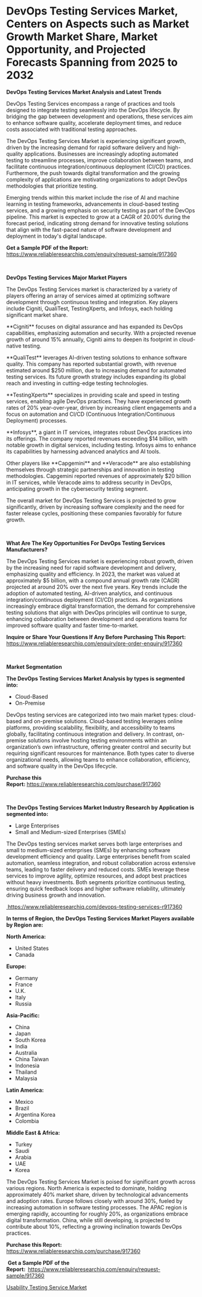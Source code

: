 <p><h1>DevOps Testing Services Market, Centers on Aspects such as Market Growth Market Share, Market Opportunity, and Projected Forecasts Spanning from 2025 to 2032</h1></p><p><strong>DevOps Testing Services Market Analysis and Latest Trends</strong></p>
<p><p>DevOps Testing Services encompass a range of practices and tools designed to integrate testing seamlessly into the DevOps lifecycle. By bridging the gap between development and operations, these services aim to enhance software quality, accelerate deployment times, and reduce costs associated with traditional testing approaches. </p><p>The DevOps Testing Services Market is experiencing significant growth, driven by the increasing demand for rapid software delivery and high-quality applications. Businesses are increasingly adopting automated testing to streamline processes, improve collaboration between teams, and facilitate continuous integration/continuous deployment (CI/CD) practices. Furthermore, the push towards digital transformation and the growing complexity of applications are motivating organizations to adopt DevOps methodologies that prioritize testing.</p><p>Emerging trends within this market include the rise of AI and machine learning in testing frameworks, advancements in cloud-based testing services, and a growing emphasis on security testing as part of the DevOps pipeline. This market is expected to grow at a CAGR of 20.00% during the forecast period, indicating strong demand for innovative testing solutions that align with the fast-paced nature of software development and deployment in today's digital landscape.</p></p>
<p><strong>Get a Sample PDF of the Report:&nbsp;</strong> <a href="https://www.reliableresearchiq.com/enquiry/request-sample/917360?utm_campaign=2269&utm_medium=2&utm_source=Github&utm_content=ia&utm_term=05032025&utm_id=devops-testing-services">https://www.reliableresearchiq.com/enquiry/request-sample/917360</a></p>
<p>&nbsp;</p>
<p><strong>DevOps Testing Services Major Market Players</strong></p>
<p><p>The DevOps Testing Services market is characterized by a variety of players offering an array of services aimed at optimizing software development through continuous testing and integration. Key players include Cigniti, QualiTest, TestingXperts, and Infosys, each holding significant market share.</p><p>**Cigniti** focuses on digital assurance and has expanded its DevOps capabilities, emphasizing automation and security. With a projected revenue growth of around 15% annually, Cigniti aims to deepen its footprint in cloud-native testing.</p><p>**QualiTest** leverages AI-driven testing solutions to enhance software quality. This company has reported substantial growth, with revenue estimated around $250 million, due to increasing demand for automated testing services. Its future growth strategy includes expanding its global reach and investing in cutting-edge testing technologies.</p><p>**TestingXperts** specializes in providing scale and speed in testing services, enabling agile DevOps practices. They have experienced growth rates of 20% year-over-year, driven by increasing client engagements and a focus on automation and CI/CD (Continuous Integration/Continuous Deployment) processes.</p><p>**Infosys**, a giant in IT services, integrates robust DevOps practices into its offerings. The company reported revenues exceeding $14 billion, with notable growth in digital services, including testing. Infosys aims to enhance its capabilities by harnessing advanced analytics and AI tools.</p><p>Other players like **Capgemini** and **Veracode** are also establishing themselves through strategic partnerships and innovation in testing methodologies. Capgemini reported revenues of approximately $20 billion in IT services, while Veracode aims to address security in DevOps, anticipating growth in the cybersecurity testing segment.</p><p>The overall market for DevOps Testing Services is projected to grow significantly, driven by increasing software complexity and the need for faster release cycles, positioning these companies favorably for future growth.</p></p>
<p>&nbsp;</p>
<p><strong>What Are The Key Opportunities For DevOps Testing Services Manufacturers?</strong></p>
<p><p>The DevOps Testing Services market is experiencing robust growth, driven by the increasing need for rapid software development and delivery, emphasizing quality and efficiency. In 2023, the market was valued at approximately $5 billion, with a compound annual growth rate (CAGR) projected at around 20% over the next five years. Key trends include the adoption of automated testing, AI-driven analytics, and continuous integration/continuous deployment (CI/CD) practices. As organizations increasingly embrace digital transformation, the demand for comprehensive testing solutions that align with DevOps principles will continue to surge, enhancing collaboration between development and operations teams for improved software quality and faster time-to-market.</p></p>
<p><strong>Inquire or Share Your Questions If Any Before Purchasing This Report:</strong> <a href="https://www.reliableresearchiq.com/enquiry/pre-order-enquiry/917360?utm_campaign=2269&utm_medium=2&utm_source=Github&utm_content=ia&utm_term=05032025&utm_id=devops-testing-services">https://www.reliableresearchiq.com/enquiry/pre-order-enquiry/917360</a></p>
<p>&nbsp;</p>
<p><strong>Market Segmentation</strong></p>
<p><strong>The DevOps Testing Services Market Analysis by types is segmented into:</strong></p>
<p><ul><li>Cloud-Based</li><li>On-Premise</li></ul></p>
<p><p>DevOps testing services are categorized into two main market types: cloud-based and on-premise solutions. Cloud-based testing leverages online platforms, providing scalability, flexibility, and accessibility to teams globally, facilitating continuous integration and delivery. In contrast, on-premise solutions involve hosting testing environments within an organization’s own infrastructure, offering greater control and security but requiring significant resources for maintenance. Both types cater to diverse organizational needs, allowing teams to enhance collaboration, efficiency, and software quality in the DevOps lifecycle.</p></p>
<p><strong>Purchase this Report:&nbsp;</strong><a href="https://www.reliableresearchiq.com/purchase/917360?utm_campaign=2269&utm_medium=2&utm_source=Github&utm_content=ia&utm_term=05032025&utm_id=devops-testing-services">https://www.reliableresearchiq.com/purchase/917360</a></p>
<p>&nbsp;</p>
<p><strong>The DevOps Testing Services Market Industry Research by Application is segmented into:</strong></p>
<p><ul><li>Large Enterprises</li><li>Small and Medium-sized Enterprises (SMEs)</li></ul></p>
<p><p>The DevOps testing services market serves both large enterprises and small to medium-sized enterprises (SMEs) by enhancing software development efficiency and quality. Large enterprises benefit from scaled automation, seamless integration, and robust collaboration across extensive teams, leading to faster delivery and reduced costs. SMEs leverage these services to improve agility, optimize resources, and adopt best practices without heavy investments. Both segments prioritize continuous testing, ensuring quick feedback loops and higher software reliability, ultimately driving business growth and innovation.</p></p>
<p><a href="https://www.reliableresearchiq.com/devops-testing-services-r917360?utm_campaign=2269&utm_medium=2&utm_source=Github&utm_content=ia&utm_term=05032025&utm_id=devops-testing-services">&nbsp;https://www.reliableresearchiq.com/devops-testing-services-r917360</a></p>
<p><strong>In terms of Region, the DevOps Testing Services Market Players available by Region are:</strong></p>
<p>
    <p> <strong> North America: </strong>
        <ul>
            <li>United States</li>
            <li>Canada</li>
        </ul>
        </p> 
    <p> <strong> Europe: </strong>
        <ul>
            <li>Germany</li>
            <li>France</li>
            <li>U.K.</li>
            <li>Italy</li>
            <li>Russia</li>
        </ul>
        </p> 
    <p> <strong> Asia-Pacific: </strong>
        <ul>
            <li>China</li>
            <li>Japan</li>
            <li>South Korea</li>
            <li>India</li>
            <li>Australia</li>
            <li>China Taiwan</li>
            <li>Indonesia</li>
            <li>Thailand</li>
            <li>Malaysia</li>
        </ul>
        </p> 
    <p> <strong> Latin America: </strong>
        <ul>
            <li>Mexico</li>
            <li>Brazil</li>
            <li>Argentina Korea</li>
            <li>Colombia</li>
        </ul>
        </p> 
    <p> <strong> Middle East & Africa: </strong>
        <ul>
            <li>Turkey</li>
            <li>Saudi</li>
            <li>Arabia</li>
            <li>UAE</li>
            <li>Korea</li>
        </ul>
    </p>
    </p>
<p><p>The DevOps Testing Services Market is poised for significant growth across various regions. North America is expected to dominate, holding approximately 40% market share, driven by technological advancements and adoption rates. Europe follows closely with around 30%, fueled by increasing automation in software testing processes. The APAC region is emerging rapidly, accounting for roughly 20%, as organizations embrace digital transformation. China, while still developing, is projected to contribute about 10%, reflecting a growing inclination towards DevOps practices.</p></p>
<p><strong>Purchase this Report: </strong><a href="https://www.reliableresearchiq.com/purchase/917360?utm_campaign=2269&utm_medium=2&utm_source=Github&utm_content=ia&utm_term=05032025&utm_id=devops-testing-services">https://www.reliableresearchiq.com/purchase/917360</a></p>
<p>&nbsp;<strong>Get a Sample PDF of the Report:&nbsp;&nbsp;</strong><a href="https://www.reliableresearchiq.com/enquiry/request-sample/917360?utm_campaign=2269&utm_medium=2&utm_source=Github&utm_content=ia&utm_term=05032025&utm_id=devops-testing-services">https://www.reliableresearchiq.com/enquiry/request-sample/917360</a></p>
<p><strong></strong></p>
<p><p><a href="https://github.com/shondapmbau/Market-Research-Report-List-1/blob/main/usability-testing-service-market.md?utm_campaign=2269&utm_medium=2&utm_source=Github&utm_content=ia&utm_term=05032025&utm_id=devops-testing-services">Usability Testing Service Market</a></p></p>